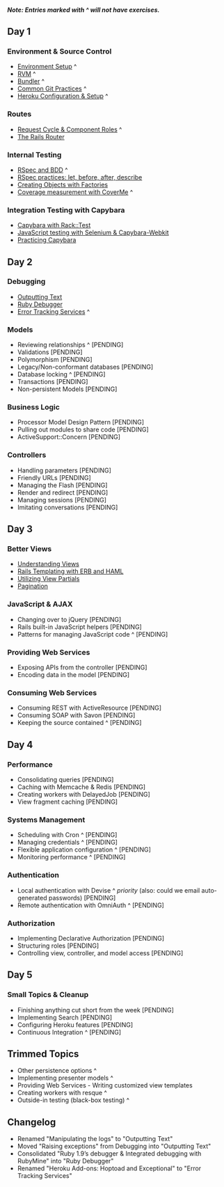 ##### Note: Entries marked with ^ will not have exercises.

## Day 1

###	Environment & Source Control

* [Environment Setup](/tutorials/environment/) ^
* [RVM](/tutorials/rvm/) ^
* [Bundler](/tutorials/bundler/) ^
* [Common Git Practices](/tutorials/git_strategy/) ^
* [Heroku Configuration & Setup](/tutorials/heroku/) ^

###	Routes

* [Request Cycle & Component Roles](/tutorials/request_cycle/) ^
* [The Rails Router](/tutorials/router/)

###	Internal Testing

* [RSpec and BDD](/tutorials/rspec_and_bdd/) ^
* [RSpec practices: let, before, after, describe](/tutorials/rspec_practices/)
* [Creating Objects with Factories](/tutorials/factories/)
* [Coverage measurement with CoverMe](/tutorials/code_coverage/) ^

###	Integration Testing with Capybara

* [Capybara with Rack::Test](/tutorials/capybara_with_rack_test/)
* [JavaScript testing with Selenium & Capybara-Webkit](/tutorials/capybara_with_selenium_and_webkit)
* [Practicing Capybara](/tutorials/capybara_practice/)

## Day 2

###	Debugging

* [Outputting Text](/tutorials/outputting_text/)
* [Ruby Debugger](/tutorials/debugger/)
* [Error Tracking Services](/tutorials/error_services/) ^

###	Models

* Reviewing relationships ^ [PENDING]
* Validations [PENDING]
* Polymorphism [PENDING]
* Legacy/Non-conformant databases [PENDING]
* Database locking ^ [PENDING]
* Transactions [PENDING]
* Non-persistent Models [PENDING]

###	Business Logic

* Processor Model Design Pattern [PENDING]
* Pulling out modules to share code [PENDING]
* ActiveSupport::Concern [PENDING]

###	Controllers

* Handling parameters [PENDING]
* Friendly URLs [PENDING]
* Managing the Flash [PENDING]
* Render and redirect [PENDING]
* Managing sessions [PENDING]
* Imitating conversations [PENDING]

## Day 3

###	Better Views

* [Understanding Views](/tutorials/understanding_views/)
* [Rails Templating with ERB and HAML](/tutorials/erb_and_haml/)
* [Utilizing View Partials](/tutorials/view_partials/)
* [Pagination](/tutorials/pagination/)

###	JavaScript & AJAX

* Changing over to jQuery [PENDING]
* Rails built-in JavaScript helpers [PENDING]
* Patterns for managing JavaScript code ^ [PENDING]

###	Providing Web Services

* Exposing APIs from the controller [PENDING]
* Encoding data in the model [PENDING]

### Consuming Web Services

* Consuming REST with ActiveResource [PENDING]
* Consuming SOAP with Savon [PENDING]
* Keeping the source contained ^ [PENDING]

## Day 4

### Performance

* Consolidating queries [PENDING]
* Caching with Memcache & Redis [PENDING]
* Creating workers with DelayedJob [PENDING]
* View fragment caching [PENDING]

### Systems Management

* Scheduling with Cron ^ [PENDING]
* Managing credentials ^ [PENDING]
* Flexible application configuration ^ [PENDING]
* Monitoring performance ^ [PENDING]

### Authentication

* Local authentication with Devise ^ *priority* (also: could we email auto-generated passwords)  [PENDING]
* Remote authentication with OmniAuth ^ [PENDING]

### Authorization

* Implementing Declarative Authorization [PENDING]
* Structuring roles [PENDING]
* Controlling view, controller, and model access [PENDING]

## Day 5

###	Small Topics & Cleanup

* Finishing anything cut short from the week [PENDING]
* Implementing Search [PENDING]
* Configuring Heroku features [PENDING]
* Continuous Integration ^ [PENDING]

## Trimmed Topics

* Other persistence options ^
* Implementing presenter models ^
*	Providing Web Services - Writing customized view templates
*	Creating workers with resque ^
*	Outside-in testing (black-box testing) ^

## Changelog

* Renamed "Manipulating the logs" to "Outputting Text"
* Moved "Raising exceptions" from Debugging into "Outputting Text"
* Consolidated "Ruby 1.9’s debugger & Integrated debugging with RubyMine" into "Ruby Debugger"
* Renamed "Heroku Add-ons: Hoptoad and Exceptional" to "Error Tracking Services"